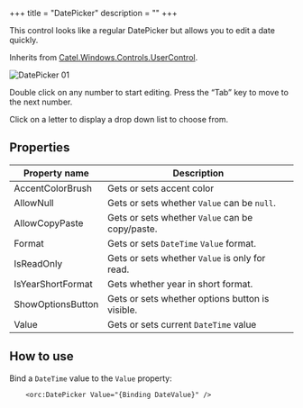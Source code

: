+++
title = "DatePicker" 
description = ""
+++

This control looks like a regular DatePicker but allows you to edit a date quickly.

Inherits from [Catel.Windows.Controls.UserControl][1].

![DatePicker 01][2]

Double click on any number to start editing. Press the “Tab” key to move to the next number.

Click on a letter to display a drop down list to choose from.

## Properties

Property name|Description
---|---
AccentColorBrush|Gets or sets accent color
AllowNull|Gets or sets whether `Value` can be `null`.
AllowCopyPaste|Gets or sets whether `Value` can be copy/paste.
Format|Gets or sets `DateTime` `Value` format.
IsReadOnly|Gets or sets whether `Value` is only for read.
IsYearShortFormat|Gets whether year in short format.
ShowOptionsButton|Gets or sets whether options button is visible.
Value|Gets or sets current `DateTime` value

## How to use

Bind a `DateTime` value to the `Value` property:

```
    <orc:DatePicker Value="{Binding DateValue}" />
```

[1]: http://docs.catelproject.com/vnext/catel-mvvm/views/xaml/usercontrol/
[2]: ../../images/orc.controls/datepicker/DatePicker_01.png
